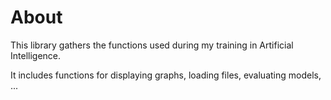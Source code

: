# About

This library gathers the functions used during my training in Artificial Intelligence.

It includes functions for displaying graphs, loading files, evaluating models, ...